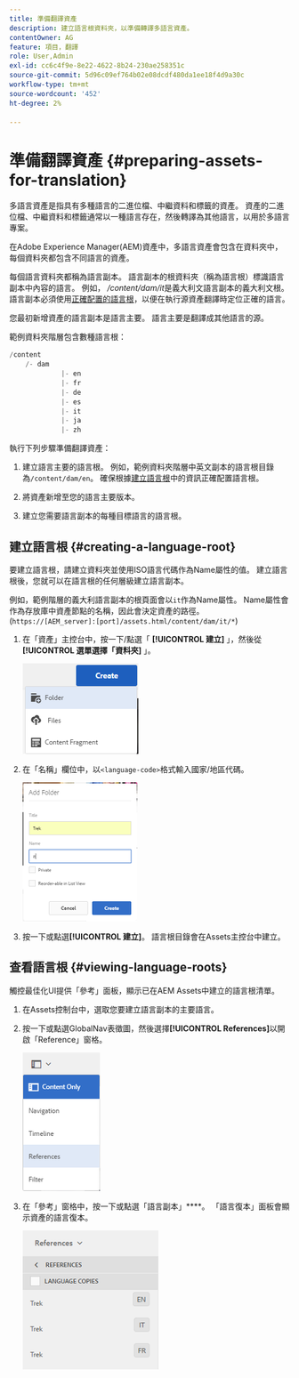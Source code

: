 ```yaml
---
title: 準備翻譯資產
description: 建立語言根資料夾，以準備轉譯多語言資產。
contentOwner: AG
feature: 項目，翻譯
role: User,Admin
exl-id: cc6c4f9e-8e22-4622-8b24-230ae258351c
source-git-commit: 5d96c09ef764b02e08dcdf480da1ee18f4d9a30c
workflow-type: tm+mt
source-wordcount: '452'
ht-degree: 2%

---
```


# 準備翻譯資產 {#preparing-assets-for-translation}

多語言資產是指具有多種語言的二進位檔、中繼資料和標籤的資產。 資產的二進位檔、中繼資料和標籤通常以一種語言存在，然後轉譯為其他語言，以用於多語言專案。

在Adobe Experience Manager(AEM)資產中，多語言資產會包含在資料夾中，每個資料夾都包含不同語言的資產。

每個語言資料夾都稱為語言副本。 語言副本的根資料夾（稱為語言根）標識語言副本中內容的語言。 例如， */content/dam/it*&#x200B;是義大利文語言副本的義大利文根。 語言副本必須使用[正確配置的語言根](preparing-assets-for-translation.md#creating-a-language-root)，以便在執行源資產翻譯時定位正確的語言。

您最初新增資產的語言副本是語言主要。 語言主要是翻譯成其他語言的源。

範例資料夾階層包含數種語言根：

```java
/content
    /- dam
             |- en
             |- fr
             |- de
             |- es
             |- it
             |- ja
             |- zh
```

執行下列步驟準備翻譯資產：

1. 建立語言主要的語言根。 例如，範例資料夾階層中英文副本的語言根目錄為`/content/dam/en`。 確保根據[建立語言根](preparing-assets-for-translation.md#creating-a-language-root)中的資訊正確配置語言根。

1. 將資產新增至您的語言主要版本。
1. 建立您需要語言副本的每種目標語言的語言根。

## 建立語言根 {#creating-a-language-root}

要建立語言根，請建立資料夾並使用ISO語言代碼作為Name屬性的值。 建立語言根後，您就可以在語言根的任何層級建立語言副本。

例如，範例階層的義大利語言副本的根頁面會以`it`作為Name屬性。 Name屬性會作為存放庫中資產節點的名稱，因此會決定資產的路徑。(`https://[AEM_server]:[port]/assets.html/content/dam/it/*`)

1. 在「資產」主控台中，按一下/點選「 **[!UICONTROL 建立]** 」，然後從 **[!UICONTROL 選單選擇「資料夾]** 」。

   ![chlimage_1-120](assets/chlimage_1-120.png)

1. 在「名稱」欄位中，以`<language-code>`格式輸入國家/地區代碼。

   ![chlimage_1-121](assets/chlimage_1-121.png)

1. 按一下或點選&#x200B;**[!UICONTROL 建立]**。 語言根目錄會在Assets主控台中建立。

## 查看語言根 {#viewing-language-roots}

觸控最佳化UI提供「參考」面板，顯示已在AEM Assets中建立的語言根清單。

1. 在Assets控制台中，選取您要建立語言副本的主要語言。
1. 按一下或點選GlobalNav表徵圖，然後選擇&#x200B;**[!UICONTROL References]**&#x200B;以開啟「Reference」窗格。

   ![chlimage_1-122](assets/chlimage_1-122.png)

1. 在「參考」窗格中，按一下或點選「語言副本」****。 「語言復本」面板會顯示資產的語言復本。

   ![chlimage_1-123](assets/chlimage_1-123.png)
